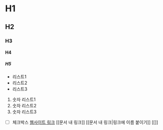 # H1
## H2
### H3
#### H4
##### H5
- 리스트1
- 리스트2
- 리스트3
1. 숫자 리스트1
2. 숫자 리스트2
3. 숫자 리스트3
- [ ] 체크박스
[웹사이트 링크](https://github.com/derick321/memory)
[[문서 내 링크]]
[[문서 내 링크|링크에 이름 붙이기]]
[[]]